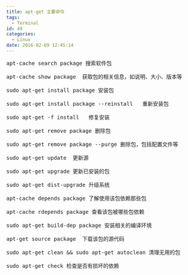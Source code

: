 ```yaml
---
title: apt-get 主要命令
tags:
  - Terminal
id: 49
categories:
  - Linux
date: 2016-02-09 12:45:14
---
```


<pre class="lang:default decode:true  " title="apt-get命令">apt-cache search package 搜索软件包

apt-cache show package  获取包的相关信息，如说明、大小、版本等

sudo apt-get install package 安装包

sudo apt-get install package --reinstall   重新安装包

sudo apt-get -f install   修复安装

sudo apt-get remove package 删除包

sudo apt-get remove package --purge 删除包，包括配置文件等

sudo apt-get update  更新源

sudo apt-get upgrade 更新已安装的包

sudo apt-get dist-upgrade 升级系统

apt-cache depends package 了解使用该包依赖那些包

apt-cache rdepends package 查看该包被哪些包依赖

sudo apt-get build-dep package 安装相关的编译环境

apt-get source package  下载该包的源代码

sudo apt-get clean &amp;&amp; sudo apt-get autoclean 清理无用的包

sudo apt-get check 检查是否有损坏的依赖</pre>
&nbsp;